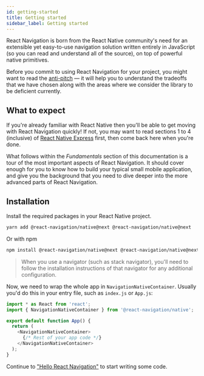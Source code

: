 ```yaml
---
id: getting-started
title: Getting started
sidebar_label: Getting started
---
```


React Navigation is born from the React Native community's need for an extensible yet easy-to-use navigation solution written entirely in JavaScript (so you can read and understand all of the source), on top of powerful native primitives.

Before you commit to using React Navigation for your project, you might want to read the [anti-pitch](pitch.md) &mdash; it will help you to understand the tradeoffs that we have chosen along with the areas where we consider the library to be deficient currently.

## What to expect

If you're already familiar with React Native then you'll be able to get moving with React Navigation quickly! If not, you may want to read sections 1 to 4 (inclusive) of [React Native Express](http://reactnativeexpress.com/) first, then come back here when you're done.

What follows within the _Fundamentals_ section of this documentation is a tour of the most important aspects of React Navigation. It should cover enough for you to know how to build your typical small mobile application, and give you the background that you need to dive deeper into the more advanced parts of React Navigation.

## Installation

Install the required packages in your React Native project.

```bash
yarn add @react-navigation/native@next @react-navigation/native@next
```

Or with npm

```sh
npm install @react-navigation/native@next @react-navigation/native@next
```

> When you use a navigator (such as stack navigator), you'll need to follow the installation instructions of that navigator for any additional configuration.

Now, we need to wrap the whole app in `NavigationNativeContainer`. Usually you'd do this in your entry file, such as `index.js` or `App.js`:

```js
import * as React from 'react';
import { NavigationNativeContainer } from '@react-navigation/native';

export default function App() {
  return (
    <NavigationNativeContainer>
      {/* Rest of your app code */}
    </NavigationNativeContainer>
  );
}
```

Continue to ["Hello React Navigation"](hello-react-navigation.md) to start writing some code.
